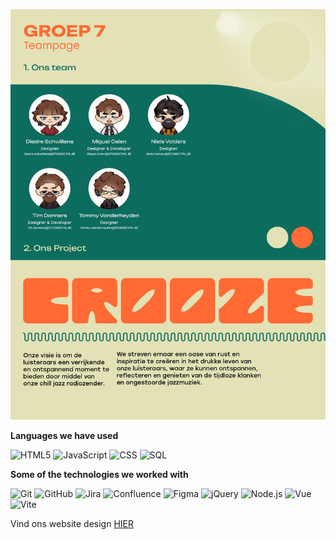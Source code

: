 [![Header](/public/teampage/teampage%20design-01.jpg)](https://sweet-crepe-4508d8.netlify.app/)

**Languages we have used**

![HTML5](https://img.shields.io/badge/-HTML5-000000?style=flat&logo=HTML5)
![JavaScript](https://img.shields.io/badge/-JavaScript-000000?style=flat&logo=javascript)
![CSS](https://img.shields.io/badge/-CSS-000000?style=flat&logo=CSS3)
![SQL](https://img.shields.io/badge/-SQL-000000?style=flat&logo=MySQL)


**Some of the technologies we worked with**

![Git](https://img.shields.io/badge/-Git-000000?style=flat&logo=git&logoColor=F05032)
![GitHub](https://img.shields.io/badge/-GitHub-000000?style=flat&logo=github&logoColor=FFFFFF)
![Jira](https://img.shields.io/badge/-Jira-000000?style=flat&logo=jira-software&logoColor=white&logoColor=0052CC)
![Confluence](https://img.shields.io/badge/confluence-000000?style=flat&logo=confluence&logoColor=white)
![Figma](https://img.shields.io/badge/figma-000000?style=flat&logo=figma&logoColor=white)
![jQuery](https://img.shields.io/badge/-jQuery-000000?style=flat&logo=jQuery&logoColor=0769AD)
![Node.js](https://img.shields.io/badge/-Node.js-000000?style=flat&logo=node.js&logoColor=339933)
![Vue](https://img.shields.io/badge/-Vue-000000?style=flat&logo=Vue.js)
![Vite](https://img.shields.io/badge/Vite-000000?style=flat&logo=vite&logoColor=white) 

Vind ons website design [HIER](https://croozemediabv.netlify.app/)

